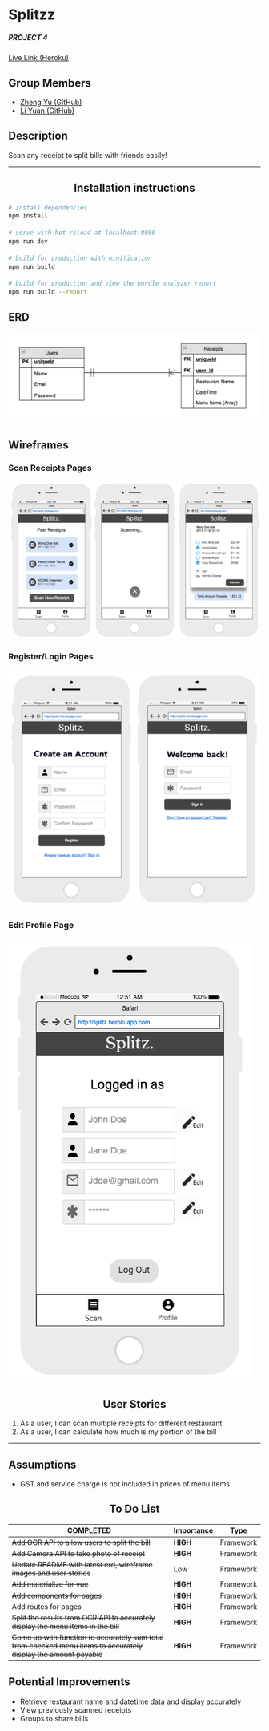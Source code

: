 # Splitzz
##### PROJECT 4

 [Live Link (Heroku)](https://splitzz.herokuapp.com/)

## Group Members
* [Zheng Yu (GitHub)](https://github.com/koozy0)
* [Li Yuan (GitHub)](https://github.com/liyuan23)

## Description
Scan any receipt to split bills with friends easily!
_____
## <center>Installation instructions

``` bash
# install dependencies
npm install

# serve with hot reload at localhost:8080
npm run dev

# build for production with minification
npm run build

# build for production and view the bundle analyzer report
npm run build --report
```

## ERD
![](src/assets/images/readme/ERD.png)

## Wireframes

### Scan Receipts Pages
![](src/assets/images/readme/wireframe1.jpg)

### Register/Login Pages
![](src/assets/images/readme/wireframe2.jpg)

### Edit Profile Page
![](src/assets/images/readme/wireframe3.jpg)

## <center> User Stories

1. As a user, I can scan multiple receipts for different restaurant
3. As a user, I can calculate how much is my portion of the bill
___

## Assumptions
* GST and service charge is not included in prices of menu items

## <center> To Do List
**COMPLETED**  | Importance | Type
-------- | --- | ---  
~~Add OCR API to allow users to split the bill~~ | **HIGH** | Framework
~~Add Camera API to take photo of receipt~~ | **HIGH** | Framework
~~Update README with latest erd, wireframe images and user stories~~ | Low | Framework
~~Add materialize for vue~~ | **HIGH** | Framework
~~Add components for pages~~ | **HIGH** | Framework
~~Add routes for pages~~ | **HIGH** | Framework
~~Split the results from OCR API to accurately display the menu items in the bill~~ | **HIGH** | Framework
~~Come up with function to accurately sum total from checked menu items to accurately display the amount payable~~ | **HIGH** | Framework


## Potential Improvements
* Retrieve restaurant name and datetime data and display accurately
* View previously scanned receipts
* Groups to share bills

